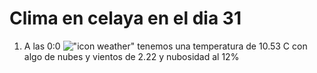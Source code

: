 # Clima en celaya en el dia 31

1. A las 0:0 !["icon weather"](http://openweathermap.org/img/w/02n.png) tenemos una temperatura de 10.53 C con algo de nubes y  vientos de 2.22 y nubosidad al 12%
